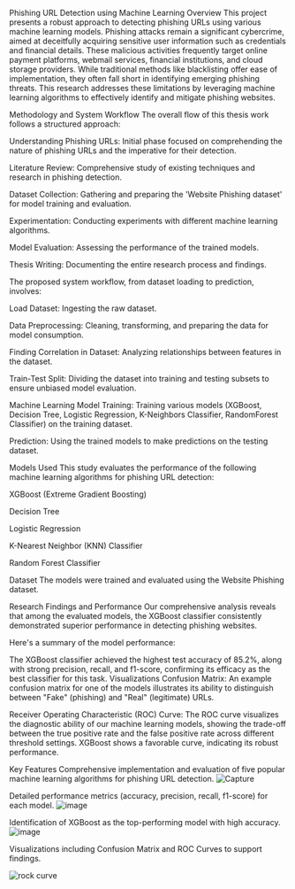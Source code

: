 Phishing URL Detection using Machine Learning
Overview
This project presents a robust approach to detecting phishing URLs using various machine learning models. Phishing attacks remain a significant cybercrime, aimed at deceitfully acquiring sensitive user information such as credentials and financial details. These malicious activities frequently target online payment platforms, webmail services, financial institutions, and cloud storage providers. While traditional methods like blacklisting offer ease of implementation, they often fall short in identifying emerging phishing threats. This research addresses these limitations by leveraging machine learning algorithms to effectively identify and mitigate phishing websites.

Methodology and System Workflow
The overall flow of this thesis work follows a structured approach:

Understanding Phishing URLs: Initial phase focused on comprehending the nature of phishing URLs and the imperative for their detection.

Literature Review: Comprehensive study of existing techniques and research in phishing detection.

Dataset Collection: Gathering and preparing the 'Website Phishing dataset' for model training and evaluation.

Experimentation: Conducting experiments with different machine learning algorithms.

Model Evaluation: Assessing the performance of the trained models.

Thesis Writing: Documenting the entire research process and findings.

The proposed system workflow, from dataset loading to prediction, involves:

Load Dataset: Ingesting the raw dataset.

Data Preprocessing: Cleaning, transforming, and preparing the data for model consumption.

Finding Correlation in Dataset: Analyzing relationships between features in the dataset.

Train-Test Split: Dividing the dataset into training and testing subsets to ensure unbiased model evaluation.

Machine Learning Model Training: Training various models (XGBoost, Decision Tree, Logistic Regression, K-Neighbors Classifier, RandomForest Classifier) on the training dataset.

Prediction: Using the trained models to make predictions on the testing dataset.

Models Used
This study evaluates the performance of the following machine learning algorithms for phishing URL detection:

XGBoost (Extreme Gradient Boosting)

Decision Tree

Logistic Regression

K-Nearest Neighbor (KNN) Classifier

Random Forest Classifier

Dataset
The models were trained and evaluated using the Website Phishing dataset.

Research Findings and Performance
Our comprehensive analysis reveals that among the evaluated models, the XGBoost classifier consistently demonstrated superior performance in detecting phishing websites.

Here's a summary of the model performance: 




The XGBoost classifier achieved the highest test accuracy of 85.2%, along with strong precision, recall, and f1-score, confirming its efficacy as the best classifier for this task.
Visualizations
Confusion Matrix: An example confusion matrix for one of the models illustrates its ability to distinguish between "Fake" (phishing) and "Real" (legitimate) URLs.

Receiver Operating Characteristic (ROC) Curve: The ROC curve visualizes the diagnostic ability of our machine learning models, showing the trade-off between the true positive rate and the false positive rate across different threshold settings. XGBoost shows a favorable curve, indicating its robust performance.

Key Features
Comprehensive implementation and evaluation of five popular machine learning algorithms for phishing URL detection.
![Capture](https://github.com/user-attachments/assets/aecee2b0-b932-4dcd-8a14-ba6caab9468a)

Detailed performance metrics (accuracy, precision, recall, f1-score) for each model.
![image](https://github.com/user-attachments/assets/a350edae-b04e-4a7e-b18a-a3c6ff660be7)


Identification of XGBoost as the top-performing model with high accuracy.
![image](https://github.com/user-attachments/assets/2ced4a84-08be-4519-aede-78385ce1263a)

Visualizations including Confusion Matrix and ROC Curves to support findings. 

![rock curve](https://github.com/user-attachments/assets/324a49c3-6e6e-490c-8849-33405a9c2f1f)
